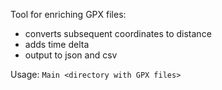 Tool for enriching GPX files:
- converts subsequent coordinates to distance
- adds time delta
- output to json and csv

Usage: `Main <directory with GPX files>`